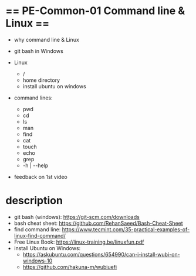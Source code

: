 # == PE-Common-01 Command line & Linux ==
- why command line & Linux
- git bash in Windows
- Linux
  - /
  - home directory
  - install ubuntu on windows

- command lines:
  - pwd
  - cd
  - ls
  - man
  - find
  - cat 
  - touch
  - echo
  - grep
  - -h | --help

- feedback on 1st video

# description
- git bash (windows): 
    https://git-scm.com/downloads
- bash cheat sheet:
    https://github.com/RehanSaeed/Bash-Cheat-Sheet
- find command line:
    https://www.tecmint.com/35-practical-examples-of-linux-find-command/
- Free Linux Book:
    https://linux-training.be/linuxfun.pdf
- install Ubuntu on Windows:
    - https://askubuntu.com/questions/654990/can-i-install-wubi-on-windows-10
    - https://github.com/hakuna-m/wubiuefi